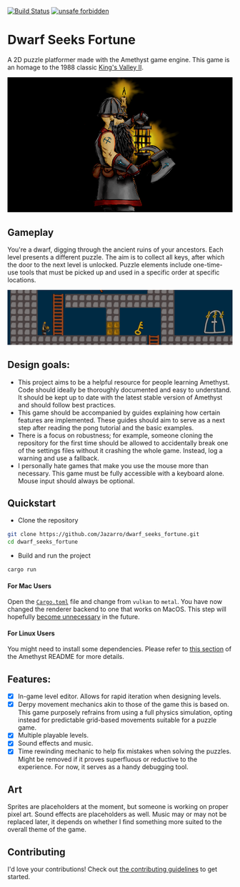 [![Build Status](https://github.com/amethyst/dwarf_seeks_fortune/workflows/CI/badge.svg?branch=master)](https://github.com/amethyst/dwarf_seeks_fortune/actions)
[![unsafe forbidden](https://img.shields.io/badge/unsafe-forbidden-success.svg)](https://github.com/rust-secure-code/safety-dance/)

# Dwarf Seeks Fortune
A 2D puzzle platformer made with the Amethyst game engine. This game is an homage to the 1988 classic [King's Valley II](https://en.wikipedia.org/wiki/King%27s_Valley_II). 

![Screenshot](docs/screenshots/art.png)

## Gameplay
You're a dwarf, digging through the ancient ruins of your ancestors. Each level presents a different puzzle. The aim is to collect all keys, after which the door to the next level is unlocked. Puzzle elements include one-time-use tools that must be picked up and used in a specific order at specific locations.

![Screenshot](docs/screenshots/gameplay.gif)

## Design goals:
- This project aims to be a helpful resource for people learning Amethyst. Code should ideally be thoroughly documented and easy to understand. It should be kept up to date with the latest stable version of Amethyst and should follow best practices.
- This game should be accompanied by guides explaining how certain features are implemented. These guides should aim to serve as a next step after reading the pong tutorial and the basic examples.
- There is a focus on robustness; for example, someone cloning the repository for the first time should be allowed to accidentally break one of the settings files without it crashing the whole game. Instead, log a warning and use a fallback.
- I personally hate games that make you use the mouse more than necessary. This game must be fully accessible with a keyboard alone. Mouse input should always be optional.

## Quickstart

- Clone the repository

```bash
git clone https://github.com/Jazarro/dwarf_seeks_fortune.git
cd dwarf_seeks_fortune
```

- Build and run the project

```bash
cargo run
```

#### For Mac Users

Open the [`Cargo.toml`](Cargo.toml) file and change from `vulkan` to `metal`. You have now changed the renderer backend to one that works on MacOS. This step will hopefully [become unnecessary](https://community.amethyst.rs/t/we-need-to-figure-out-a-way-to-adapt-the-features-of-the-amethyst-dependency-to-the-platform-the-game-is-being-compiled-on/1596?u=jazarro) in the future. 

#### For Linux Users

You might need to install some dependencies. Please refer to [this section](https://github.com/amethyst/amethyst#dependencies) of the Amethyst README for more details.

## Features:
- [x] In-game level editor. Allows for rapid iteration when designing levels.
- [x] Derpy movement mechanics akin to those of the game this is based on. This game purposely refrains from using a full physics simulation, opting instead for predictable grid-based movements suitable for a puzzle game.
- [x] Multiple playable levels.
- [x] Sound effects and music.
- [x] Time rewinding mechanic to help fix mistakes when solving the puzzles. Might be removed if it proves superfluous or reductive to the experience. For now, it serves as a handy debugging tool.

## Art
Sprites are placeholders at the moment, but someone is working on proper pixel art. Sound effects are placeholders as well. Music may or may not be replaced later, it depends on whether I find something more suited to the overall theme of the game.

## Contributing
I'd love your contributions! Check out [the contributing guidelines](CONTRIBUTING.md) to get started. 